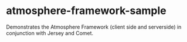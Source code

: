 atmosphere-framework-sample
===========================

Demonstrates the Atmosphere Framework (client side and serverside) in conjunction with Jersey and Comet.